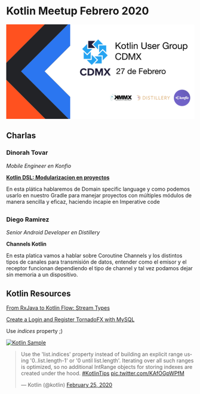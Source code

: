 # Kotlin Meetup Febrero 2020

![Kotlin Meetup Banner](resources/KUGCDMXBANNER.png)

## Charlas 

### Dinorah Tovar
_Mobile Engineer en Konfio_

[**Kotlin DSL: Modularizacion en proyectos**](resources/DSLKotlin.pdf)

En esta plática hablaremos de Domain specific language y como podemos usarlo en nuestro Gradle para manejar proyectos con múltiples módulos de manera sencilla y eficaz, haciendo incapie en Imperative code

##

### Diego Ramirez
_Senior Android Developer en Distillery_

**Channels Kotlin**

En esta platica vamos a hablar sobre Coroutine Channels y los distintos tipos de canales para transmisión de datos, entender como el emisor y el receptor funcionan dependiendo el tipo de channel y tal vez podamos dejar sin memoria a un dispositivo.

## Kotlin Resources

[From RxJava to Kotlin Flow: Stream Types](https://proandroiddev.com/from-rxjava-to-kotlin-flow-stream-types-7916be6cabc2)

[Create a Login and Register TornadoFX with MySQL](https://www.youtube.com/watch?v=WOqHNy-UGfQ&feature=youtu.be)

Use _indices_ property ;) 

[![Kotlin Sample](https://pbs.twimg.com/tweet_video_thumb/ERnWJBOWkAYT_nO.jpg)](https://video.twimg.com/tweet_video/ERnWJBOWkAYT_nO.mp4)
<blockquote class="twitter-tweet"><p lang="en" dir="ltr">Use the &#39;list.indices&#39; property instead of building an explicit range using &#39;0..list.length-1&#39; or &#39;0 until list.length&#39;. Iterating over all such ranges is optimized, so no additional IntRange objects for storing indexes are created under the hood. <a href="https://twitter.com/hashtag/KotlinTips?src=hash&amp;ref_src=twsrc%5Etfw">#KotlinTips</a> <a href="https://t.co/KAfOGpWPfM">pic.twitter.com/KAfOGpWPfM</a></p>&mdash; Kotlin (@kotlin) <a href="https://twitter.com/kotlin/status/1232251425868128257?ref_src=twsrc%5Etfw">February 25, 2020</a></blockquote> <script async src="https://platform.twitter.com/widgets.js" charset="utf-8"></script>

